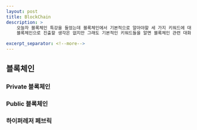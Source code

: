 ```yaml
---
layout: post
title: BlockChain
description: >
    오늘자 블록체인 특강을 들었는데 블록체인에서 기본적으로 알아야할 세 가지 키워드에 대한 설명을 들어서 정리를 해보겠다.
    블록체인으로 진출할 생각은 없지만 그래도 기본적인 키워드들을 알면 블록체인 관련 대화할 때 어느정도 이해에 도움이 되지 않을 까 하고 작성해본당

excerpt_separator: <!--more-->
---
```


<!--more-->

## 블록체인

### Private 블록체인

### Public 블록체인

### 하이퍼레저 페브릭
